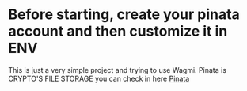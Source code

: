 # Before starting, create your pinata account and then customize it in ENV

This is just a very simple project and trying to use Wagmi.
Pinata is CRYPTO'S FILE STORAGE you can check in here <a target="_blank" href="https://docs.pinata.cloud/quickstart">Pinata</a>
